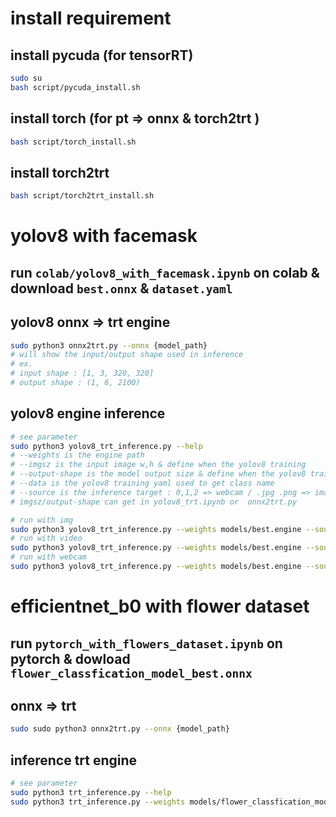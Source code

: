 # install requirement
## install pycuda (for tensorRT)
```bash
sudo su
bash script/pycuda_install.sh
```

## install torch (for pt => onnx & torch2trt )
```bash
bash script/torch_install.sh
```

## install torch2trt
```bash
bash script/torch2trt_install.sh
```

# yolov8 with facemask
## run ``` colab/yolov8_with_facemask.ipynb ``` on colab & download ```best.onnx``` & ```dataset.yaml```

## yolov8 onnx => trt engine
```bash
sudo python3 onnx2trt.py --onnx {model_path}
# will show the input/output shape used in inference
# ex.
# input shape : [1, 3, 320, 320]
# output shape : (1, 6, 2100)
```

## yolov8 engine inference
```bash
# see parameter
sudo python3 yolov8_trt_inference.py --help 
# --weights is the engine path
# --imgsz is the input image w,h & define when the yolov8 training 
# --output-shape is the model output size & define when the yolov8 training
# --data is the yolov8 training yaml used to get class name
# --source is the inference target : 0,1,2 => webcam / .jpg .png => image / .mp4 => video
# imgsz/output-shape can get in yolov8_trt.ipynb or  onnx2trt.py

# run with img
sudo python3 yolov8_trt_inference.py --weights models/best.engine --source images/dog.jpeg --imgsz 320 320 --output-shape 1 6 2100 --data ./sample.yaml
# run with video
sudo python3 yolov8_trt_inference.py --weights models/best.engine --source video/dog_cat.mp4 --imgsz 320 320 --output-shape 1 6 2100 --data ./sample.yaml
# run with webcam
sudo python3 yolov8_trt_inference.py --weights models/best.engine --source 0 --imgsz 320 320 --output-shape 1 6 2100 --data ./sample.yaml
```

# efficientnet_b0 with flower dataset

## run ```pytorch_with_flowers_dataset.ipynb``` on pytorch & dowload ```flower_classfication_model_best.onnx```

## onnx => trt
```bash
sudo sudo python3 onnx2trt.py --onnx {model_path}
```
## inference trt engine
```bash
# see parameter
sudo python3 trt_inference.py --help
sudo python3 trt_inference.py --weights models/flower_classfication_model_best.engine --source images/sunflower.jpg --imgsz 320 263 
```



